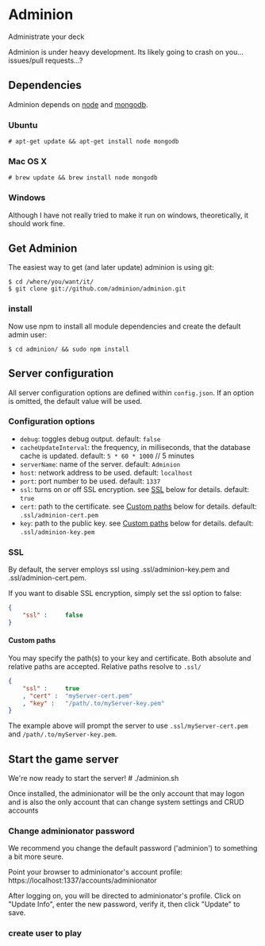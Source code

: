 Adminion
========

Administrate your deck

Adminion is under heavy development.  Its likely going to crash on you... issues/pull requests...?

## Dependencies
Adminion depends on [node](http://nodejs.org) and [mongodb](http://www.mongodb.org).  

### Ubuntu

	# apt-get update && apt-get install node mongodb

### Mac OS X

	# brew update && brew install node mongodb

### Windows 
Although I have not really tried to make it run on windows, theoretically, it should work fine.

## Get Adminion
The easiest way to get (and later update) adminion is using git:

	$ cd /where/you/want/it/
	$ git clone git://github.com/adminion/adminion.git

### install 
Now use npm to install all module dependencies and create the default admin user:

	$ cd adminion/ && sudo npm install

## Server configuration
All server configuration options are defined within `config.json`.  If an option is omitted, the default value will be used.

### Configuration options

* `debug`: toggles debug output. default: `false`
* `cacheUpdateInterval`: the frequency, in milliseconds, that the database cache is updated. default: `5 * 60 * 1000` // 5 minutes
* `serverName`: name of the server. default: `Adminion`
* `host`: network address to be used. default: `localhost`
* `port`: port number to be used. default: `1337`
* `ssl`: turns on or off SSL encryption. see [SSL](http://github.com/adminion/adminion#ssl) below for details. default: `true`
* `cert`: path to the certificate. see [Custom paths](http://github.com/adminion/adminion#custom-paths) below for details. default: `.ssl/adminion-cert.pem`
* `key`: path to the public key. see [Custom paths](http://github.com/adminion/adminion#custom-paths) below for details. default: `.ssl/adminion-key.pem`

### SSL
By default, the server employs ssl using .ssl/adminion-key.pem and .ssl/adminion-cert.pem.

If you want to disable SSL encryption, simply set the ssl option to false:
```json
{
	"ssl" :		false
}
```

#### Custom paths
You may specify the path(s) to your key and certificate.  Both absolute and relative paths are accepted.  Relative paths resolve to `.ssl/`
```json
{
	"ssl" :		true
	, "cert" : 	"myServer-cert.pem"
	, "key" : 	"/path/.to/myServer-key.pem"
}
```
The example above will prompt the server to use `.ssl/myServer-cert.pem` and `/path/.to/myServer-key.pem`.
	
## Start the game server
We're now ready to start the server!
	# ./adminion.sh

Once installed, the adminionator will be the only account that may logon and is also the only account that can change system settings and CRUD accounts

### Change adminionator password
We recommend you change the default password ('adminion') to something a bit more seure.  

Point your browser to adminionator's account profile:
	https://localhost:1337/accounts/adminionator

After logging on, you will be directed to adminionator's profile.  Click on "Update Info", enter the new password, verify it, then click "Update" to save. 
### create user to play